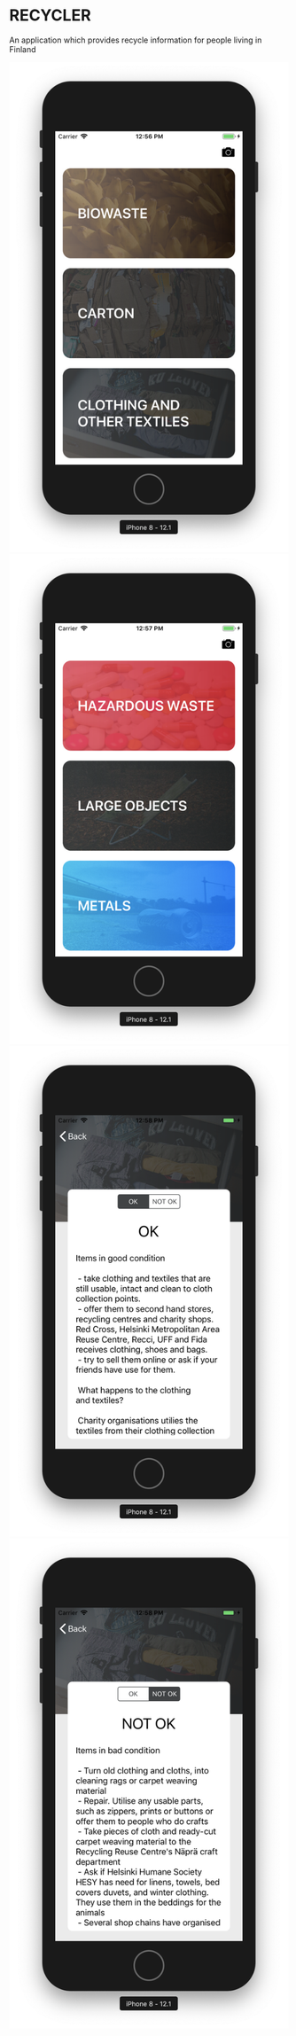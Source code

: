 # RECYCLER
An application which provides recycle information for people living in Finland

![](demo-1.png)
![](demo-2.png)
![](demo-3.png)
![](demo-4.png)
